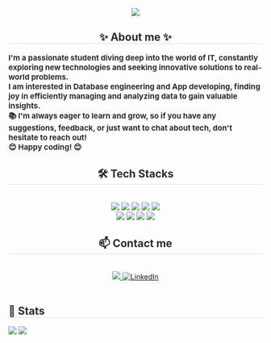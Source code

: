 <p align='center'>
<img src="https://capsule-render.vercel.app/api?type=waving&color=auto&height=180&text=Hello!%20I%20am%20Jung&animation=&fontColor=000000&fontSize=50" />
</p>
    
<div align="center">
    <h2 style="border-bottom: 1px solid #d8dee4; color: #282d33;">✨ About me ✨</h2>
    <div style="font-weight: 700; font-size: 15px; text-align:left; color: #282d33;">
        I'm a passionate student diving deep into the world of IT, constantly exploring new technologies and seeking innovative solutions to real-world problems.<br>
        I am interested in Database engineering and App developing, finding joy in efficiently managing and analyzing data to gain valuable insights. <br>
        📚 I'm always eager to learn and grow, so if you have any suggestions, feedback, or just want to chat about tech, don't hesitate to reach out!<br>
        😊 Happy coding! 😊
    </div>

<div align="center">
    <h2 style="border-bottom: 1px solid #d8dee4; color: #282d33;">🛠️ Tech Stacks</h2><br>
    <div style="margin: 0 auto; text-align: center;">
        <img src="https://img.shields.io/badge/-C%23-000000?style=for-the-badge&logo=Csharp&logoColor=white">
        <img src="https://img.shields.io/badge/Bootstrap-7952B3?style=for-the-badge&logo=Bootstrap&logoColor=white">
        <img src="https://img.shields.io/badge/Figma-F24E1E?style=for-the-badge&logo=Figma&logoColor=white">
        <img src="https://img.shields.io/badge/HTML5-E34F26?style=for-the-badge&logo=HTML5&logoColor=white">
        <img src="https://img.shields.io/badge/MySQL-4479A1?style=for-the-badge&logo=MySQL&logoColor=white">
        <br/>
        <img src="https://img.shields.io/badge/Python-3776AB?style=for-the-badge&logo=Python&logoColor=white">
        <img src="https://img.shields.io/badge/Trello-0052CC?style=for-the-badge&logo=Trello&logoColor=white">
        <img src="https://img.shields.io/badge/CSS3-1572B6?style=for-the-badge&logo=CSS3&logoColor=white">
        <img src="https://img.shields.io/badge/Java-007396?style=for-the-badge&logo=Java&logoColor=white">
    </div>
</div>

<div align="center">
    <h2 style="border-bottom: 1px solid #d8dee4; color: #282d33;">📫 Contact me</h2><br>
    <div align="center">
        <a href="mailto:jung.kim8505@gmail.com">
            <img src="https://img.shields.io/badge/Gmail-EA4335?style=for-the-badge&logo=Gmail&logoColor=white&link=mailto:jung.kim8505@gmail.com">
        </a>    
       <a href="https://www.linkedin.com/in/jung-kim-nz" target="_blank">
        <img src="https://img.shields.io/badge/LinkedIn-0077B5?style=for-the-badge&logo=LinkedIn&logoColor=white" alt="LinkedIn">
        </a>
    </div><br>
</div>

<div align="center" style="text-align: left;">
    <h2 style="border-bottom: 1px solid #d8dee4; color: #282d33;">🏅 Stats</h2>
    <div style="text-align: left;">
        <img src="https://github-readme-stats.vercel.app/api?username=jung&bg_color=60,000000,1d1b1b&title_color=b4f9eb&text_color=b4f9eb" />
        <img src="https://github-readme-stats.vercel.app/api/top-langs/?username=jung&layout=compact&bg_color=60,000000,1d1b1b&title_color=b4f9eb&text_color=b4f9eb" />
    </div>
</div>
   
    

<!--


- 🔭 I’m currently working on ...
- 🌱 I’m currently learning ...
- 👯 I’m looking to collaborate on ...
- 🤔 I’m looking for help with ...
- 💬 Ask me about ...
- 📫 How to reach me: ...
- 😄 Pronouns: ...
- ⚡ Fun fact: ...
-->
